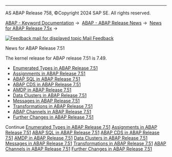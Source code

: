   

* * *

AS ABAP Release 758, ©Copyright 2024 SAP SE. All rights reserved.

[ABAP - Keyword Documentation](https://help.sap.com/doc/abapdocu_758_index_htm/7.58/en-US/abenabap.htm) →  [ABAP - ABAP Release News](https://help.sap.com/doc/abapdocu_758_index_htm/7.58/en-US/abennews.htm) →  [News for ABAP Release 7.5x](https://help.sap.com/doc/abapdocu_758_index_htm/7.58/en-US/abennews-75.htm) → 

 [![](Mail.gif?object=Mail.gif "Feedback mail for displayed topic") Mail Feedback](mailto:f1_help@sap.com?subject=Feedback%20on%20ABAP%20Documentation&body=Document:%20News%20for%20ABAP%20Release%207.51%2C%20ABENNEWS-751%2C%20758%0D%0A%0D%0AError:%0D%0A%0D%0A%0D%0A%0D%0ASuggestion%20for%20improvement:)

News for ABAP Release 7.51

The kernel release for ABAP release 7.51 is 7.49.

-   [Enumerated Types in ABAP Release 7.51](https://help.sap.com/doc/abapdocu_758_index_htm/7.58/en-US/abennews-751-types.htm)
-   [Assignments in ABAP Release 7.51](https://help.sap.com/doc/abapdocu_758_index_htm/7.58/en-US/abennews-751-assignments.htm)
-   [ABAP SQL in ABAP Release 7.51](https://help.sap.com/doc/abapdocu_758_index_htm/7.58/en-US/abennews-751-abap_sql.htm)
-   [ABAP CDS in ABAP Release 7.51](https://help.sap.com/doc/abapdocu_758_index_htm/7.58/en-US/abennews-751-abap_cds.htm)
-   [AMDP in ABAP Release 7.51](https://help.sap.com/doc/abapdocu_758_index_htm/7.58/en-US/abennews-751-amdp.htm)
-   [Data Clusters in ABAP Release 7.51](https://help.sap.com/doc/abapdocu_758_index_htm/7.58/en-US/abennews-751-data_cluster.htm)
-   [Messages in ABAP Release 7.51](https://help.sap.com/doc/abapdocu_758_index_htm/7.58/en-US/abennews-751-messages.htm)
-   [Transformations in ABAP Release 7.51](https://help.sap.com/doc/abapdocu_758_index_htm/7.58/en-US/abennews-751-transformations.htm)
-   [ABAP Channels in ABAP Release 7.51](https://help.sap.com/doc/abapdocu_758_index_htm/7.58/en-US/abennews-751-channels.htm)
-   [Further Changes in ABAP Release 7.51](https://help.sap.com/doc/abapdocu_758_index_htm/7.58/en-US/abennews-751-others.htm)

Continue
[Enumerated Types in ABAP Release 7.51](https://help.sap.com/doc/abapdocu_758_index_htm/7.58/en-US/abennews-751-types.htm)
[Assignments in ABAP Release 7.51](https://help.sap.com/doc/abapdocu_758_index_htm/7.58/en-US/abennews-751-assignments.htm)
[ABAP SQL in ABAP Release 7.51](https://help.sap.com/doc/abapdocu_758_index_htm/7.58/en-US/abennews-751-abap_sql.htm)
[ABAP CDS in ABAP Release 7.51](https://help.sap.com/doc/abapdocu_758_index_htm/7.58/en-US/abennews-751-abap_cds.htm)
[AMDP in ABAP Release 7.51](https://help.sap.com/doc/abapdocu_758_index_htm/7.58/en-US/abennews-751-amdp.htm)
[Data Clusters in ABAP Release 7.51](https://help.sap.com/doc/abapdocu_758_index_htm/7.58/en-US/abennews-751-data_cluster.htm)
[Messages in ABAP Release 7.51](https://help.sap.com/doc/abapdocu_758_index_htm/7.58/en-US/abennews-751-messages.htm)
[Transformations in ABAP Release 7.51](https://help.sap.com/doc/abapdocu_758_index_htm/7.58/en-US/abennews-751-transformations.htm)
[ABAP Channels in ABAP Release 7.51](https://help.sap.com/doc/abapdocu_758_index_htm/7.58/en-US/abennews-751-channels.htm)
[Further Changes in ABAP Release 7.51](https://help.sap.com/doc/abapdocu_758_index_htm/7.58/en-US/abennews-751-others.htm)